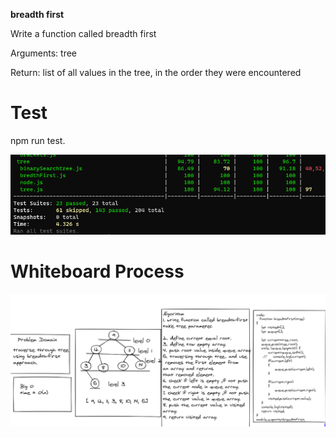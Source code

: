 
**breadth first**

Write a function called breadth first

Arguments: tree

Return: list of all values in the tree, in the order they were encountered

# Test
 
npm run test.

![test](breadthFirsttest.PNG)

#  Whiteboard Process


![result](BFS.PNG)